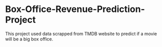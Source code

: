 # Box-Office-Revenue-Prediction-Project
This project used data scrapped from TMDB website to predict if a movie will be a big box office.
